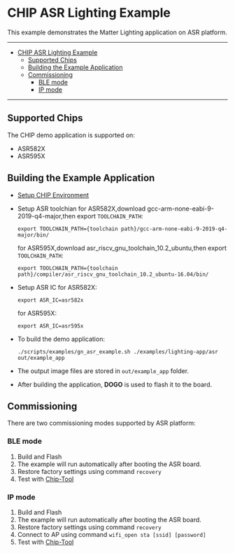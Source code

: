# CHIP ASR Lighting Example

This example demonstrates the Matter Lighting application on ASR platform.

---

- [CHIP ASR Lighting Example](#chip-asr-lighting-example)
  - [Supported Chips](#supported-chips)
  - [Building the Example Application](#building-the-example-application)
  - [Commissioning](#commissioning)
    - [BLE mode](#ble-mode)
    - [IP mode](#ip-mode)

---

## Supported Chips

The CHIP demo application is supported on:
-   ASR582X
-   ASR595X

## Building the Example Application

-   [Setup CHIP Environment](../../../docs/guides/BUILDING.md)

-   Setup ASR toolchian
    for ASR582X,download gcc-arm-none-eabi-9-2019-q4-major,then export `TOOLCHAIN_PATH`:
    ```
    export TOOLCHAIN_PATH={toolchain path}/gcc-arm-none-eabi-9-2019-q4-major/bin/
    ```
    for ASR595X,download asr_riscv_gnu_toolchain_10.2_ubuntu,then export `TOOLCHAIN_PATH`:
    ```
    export TOOLCHAIN_PATH={toolchain path}/compiler/asr_riscv_gnu_toolchain_10.2_ubuntu-16.04/bin/
    ```
-   Setup ASR IC
    for ASR582X:
    ```
    export ASR_IC=asr582x
    ```
    for ASR595X:
    ```
    export ASR_IC=asr595x
    ```
-   To build the demo application:
    ```
    ./scripts/examples/gn_asr_example.sh ./examples/lighting-app/asr out/example_app
    ```
-   The output image files are stored in `out/example_app` folder.

-   After building the application, **DOGO** is used to flash it to the board.


## Commissioning

There are two commissioning modes supported by ASR platform:

### BLE mode

1. Build and Flash
2. The example will run automatically after booting the ASR board.
3. Restore factory settings using command `recovery`
4. Test with
   [Chip-Tool](https://github.com/project-chip/connectedhomeip/tree/master/examples/chip-tool)

### IP mode

1. Build and Flash
2. The example will run automatically after booting the ASR board.
3. Restore factory settings using command `recovery`
4. Connect to AP using command `wifi_open sta [ssid] [password]` 
5. Test with
   [Chip-Tool](https://github.com/project-chip/connectedhomeip/tree/master/examples/chip-tool)

